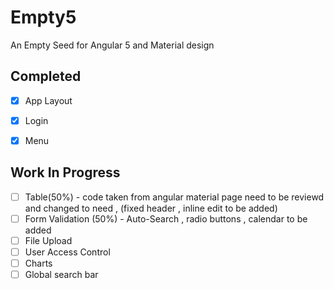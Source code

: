 # Empty5
An Empty Seed for Angular 5 and Material design

## Completed
- [X] App Layout 
- [X] Login
- [X] Menu


## Work In Progress
- [ ] Table(50%) - code taken from angular material page need to be reviewd and changed to need , (fixed header , inline edit         to be added)
- [ ] Form Validation (50%) - Auto-Search , radio buttons , calendar to be added
- [ ] File Upload 
- [ ] User Access Control
- [ ] Charts
- [ ] Global search bar
